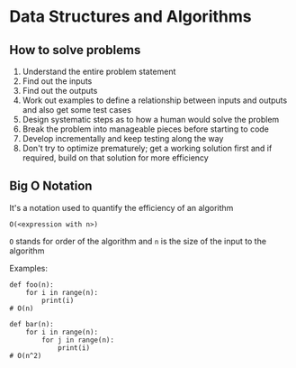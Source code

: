 # Data Structures and Algorithms

## How to solve problems
1. Understand the entire problem statement
2. Find out the inputs
3. Find out the outputs
4. Work out examples to define a relationship between inputs and outputs and also get some test cases
5. Design systematic steps as to how a human would solve the problem
6. Break the problem into manageable pieces before starting to code
7. Develop incrementally and keep testing along the way
8. Don't try to optimize prematurely; get a working solution first and if required, build on that solution for more efficiency

## Big O Notation
It's a notation used to quantify the efficiency of an algorithm

 `O(<expression with n>)`

 `O` stands for order of the algorithm and `n` is the size of the input to the algorithm

 Examples:

```
def foo(n):
	for i in range(n):
		print(i)
# O(n)
```
```
def bar(n):
	for i in range(n):
		for j in range(n):
			print(i)
# O(n^2)
```
